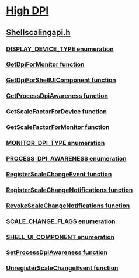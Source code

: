 # [High DPI](index.md)
## [Shellscalingapi.h](../shellscalingapi/index.md)
### [DISPLAY_DEVICE_TYPE enumeration](../shellscalingapi/ne-shellscalingapi-display_device_type.md)
### [GetDpiForMonitor function](../shellscalingapi/nf-shellscalingapi-getdpiformonitor.md)
### [GetDpiForShellUIComponent function](../shellscalingapi/nf-shellscalingapi-getdpiforshelluicomponent.md)
### [GetProcessDpiAwareness function](../shellscalingapi/nf-shellscalingapi-getprocessdpiawareness.md)
### [GetScaleFactorForDevice function](../shellscalingapi/nf-shellscalingapi-getscalefactorfordevice.md)
### [GetScaleFactorForMonitor function](../shellscalingapi/nf-shellscalingapi-getscalefactorformonitor.md)
### [MONITOR_DPI_TYPE enumeration](../shellscalingapi/ne-shellscalingapi-monitor_dpi_type.md)
### [PROCESS_DPI_AWARENESS enumeration](../shellscalingapi/ne-shellscalingapi-process_dpi_awareness.md)
### [RegisterScaleChangeEvent function](../shellscalingapi/nf-shellscalingapi-registerscalechangeevent.md)
### [RegisterScaleChangeNotifications function](../shellscalingapi/nf-shellscalingapi-registerscalechangenotifications.md)
### [RevokeScaleChangeNotifications function](../shellscalingapi/nf-shellscalingapi-revokescalechangenotifications.md)
### [SCALE_CHANGE_FLAGS enumeration](../shellscalingapi/ne-shellscalingapi-scale_change_flags.md)
### [SHELL_UI_COMPONENT enumeration](../shellscalingapi/ne-shellscalingapi-shell_ui_component.md)
### [SetProcessDpiAwareness function](../shellscalingapi/nf-shellscalingapi-setprocessdpiawareness.md)
### [UnregisterScaleChangeEvent function](../shellscalingapi/nf-shellscalingapi-unregisterscalechangeevent.md)
